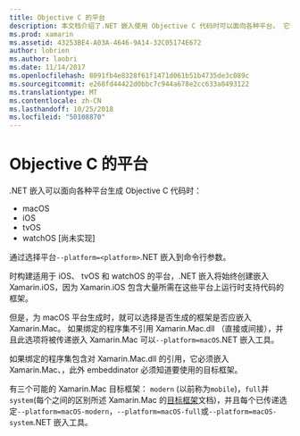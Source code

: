 ```yaml
---
title: Objective C 的平台
description: 本文档介绍了.NET 嵌入使用 Objective C 代码时可以面向各种平台。 它讨论 macOS、 iOS、 tvOS 和 watchOS。
ms.prod: xamarin
ms.assetid: 43253BE4-A03A-4646-9A14-32C05174E672
author: lobrien
ms.author: laobri
ms.date: 11/14/2017
ms.openlocfilehash: 8091fb4e8328f61f1471d061b51b4735de3c089c
ms.sourcegitcommit: e268fd44422d0bbc7c944a678e2cc633a0493122
ms.translationtype: MT
ms.contentlocale: zh-CN
ms.lasthandoff: 10/25/2018
ms.locfileid: "50108870"
---
```

# <a name="objective-c-platforms"></a>Objective C 的平台

.NET 嵌入可以面向各种平台生成 Objective C 代码时：

* macOS
* iOS
* tvOS
* watchOS [尚未实现]

通过选择平台`--platform=<platform>`.NET 嵌入到命令行参数。

时构建适用于 iOS、 tvOS 和 watchOS 的平台，.NET 嵌入将始终创建嵌入 Xamarin.iOS，因为 Xamarin.iOS 包含大量所需在这些平台上运行时支持代码的框架。

但是，为 macOS 平台生成时，就可以选择是否生成的框架是否应嵌入 Xamarin.Mac。 如果绑定的程序集不引用 Xamarin.Mac.dll （直接或间接），并且此选项将被传递嵌入 Xamarin.Mac 可以`--platform=macOS`.NET 嵌入工具。

如果绑定的程序集包含对 Xamarin.Mac.dll 的引用，它必须嵌入 Xamarin.Mac、，此外 embeddinator 必须知道要使用的目标框架。

有三个可能的 Xamarin.Mac 目标框架： `modern` (以前称为`mobile`)，`full`并`system`(每个之间的区别所述 Xamarin.Mac 的[目标框架][ 1]文档)，并且每个已传递选定`--platform=macOS-modern`，`--platform=macOS-full`或`--platform=macOS-system`.NET 嵌入工具。

[1]: ~/mac/platform/target-framework.md

